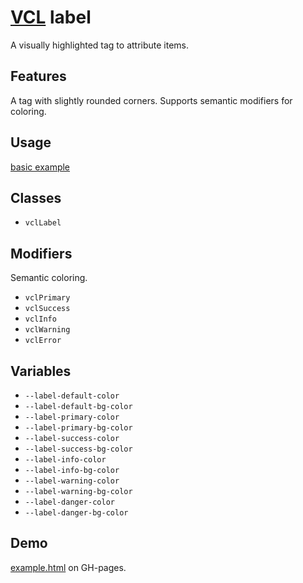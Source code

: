 # [VCL](https://github.com/vcl/doc) label

A visually highlighted tag to attribute items.

## Features

A tag with slightly rounded corners.
Supports semantic modifiers for coloring.

## Usage

[basic example](/demo/example.html)

## Classes

- `vclLabel`

## Modifiers

Semantic coloring.

- `vclPrimary`
- `vclSuccess`
- `vclInfo`
- `vclWarning`
- `vclError`

## Variables

- `--label-default-color`
- `--label-default-bg-color`
- `--label-primary-color`
- `--label-primary-bg-color`
- `--label-success-color`
- `--label-success-bg-color`
- `--label-info-color`
- `--label-info-bg-color`
- `--label-warning-color`
- `--label-warning-bg-color`
- `--label-danger-color`
- `--label-danger-bg-color`

## Demo

[example.html](/demo/example.html) on GH-pages.
